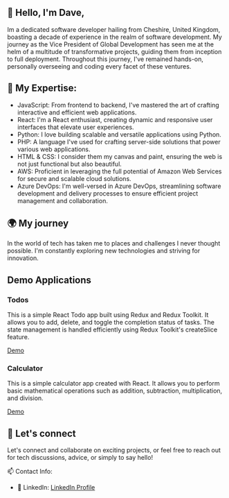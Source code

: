 ## 👋 Hello, I'm Dave, 
Im a dedicated software developer hailing from Cheshire, United Kingdom, boasting a decade of experience in the realm of software development. My journey as the Vice President of Global Development has seen me at the helm of a multitude of transformative projects, guiding them from inception to full deployment. Throughout this journey, I've remained hands-on, personally overseeing and coding every facet of these ventures.

## 🚀 My Expertise:
- JavaScript: From frontend to backend, I've mastered the art of crafting interactive and efficient web applications.
- React: I'm a React enthusiast, creating dynamic and responsive user interfaces that elevate user experiences.
- Python: I love building scalable and versatile applications using Python.
- PHP: A language I've used for crafting server-side solutions that power various web applications.
- HTML & CSS: I consider them my canvas and paint, ensuring the web is not just functional but also beautiful.
- AWS: Proficient in leveraging the full potential of Amazon Web Services for secure and scalable cloud solutions.
- Azure DevOps: I'm well-versed in Azure DevOps, streamlining software development and delivery processes to ensure efficient project management and collaboration.

## 🌍 My journey
In the world of tech has taken me to places and challenges I never thought possible. I'm constantly exploring new technologies and striving for innovation.

## Demo Applications

### Todos

This is a simple React Todo app built using Redux and Redux Toolkit. It allows you to add, delete, and toggle the completion status of tasks. The state management is handled efficiently using Redux Toolkit's createSlice feature.

[Demo](https://devclickuk.github.io/todos)


### Calculator

This is a simple calculator app created with React. It allows you to perform basic mathematical operations such as addition, subtraction, multiplication, and division.

[Demo](https://devclickuk.github.io/calculator)


## 🌟 Let's connect 
Let's connect and collaborate on exciting projects, or feel free to reach out for tech discussions, advice, or simply to say hello!

📫 Contact Info:
- 📱 LinkedIn: [LinkedIn Profile](https://www.linkedin.com/in/daveamison/)
